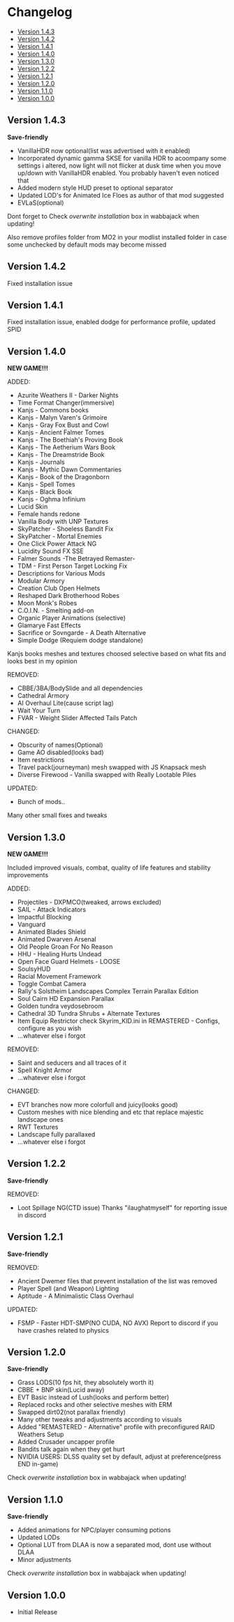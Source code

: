 # Changelog
- [Version 1.4.3](#version-143)
- [Version 1.4.2](#version-142)
- [Version 1.4.1](#version-141)
- [Version 1.4.0](#version-140)
- [Version 1.3.0](#version-130)
- [Version 1.2.2](#version-122)
- [Version 1.2.1](#version-121)
- [Version 1.2.0](#version-120)
- [Version 1.1.0](#version-110)
- [Version 1.0.0](#version-100)

## Version 1.4.3

**Save-friendly**

- VanillaHDR now optional(list was advertised with it enabled)
- Incorporated dynamic gamma SKSE for vanilla HDR to acoompany some settings i altered, now light will not flicker at dusk time when you move up/down with VanillaHDR enabled. You probably haven't even noticed that
- Added modern style HUD preset to optional separator
- Updated LOD's for Animated Ice Floes as author of that mod suggested
- EVLaS(optional)

Dont forget to Check *overwrite installation* box in wabbajack when updating!

Also remove profiles folder from MO2 in your modlist installed folder in case some unchecked by default mods may become missed

## Version 1.4.2

Fixed installation issue

## Version 1.4.1

Fixed installation issue, enabled dodge for performance profile, updated SPID

## Version 1.4.0

**NEW GAME!!!**

ADDED:
- Azurite Weathers II - Darker Nights
- Time Format Changer(immersive)
- Kanjs - Commons books
- Kanjs - Malyn Varen's Grimoire
- Kanjs - Gray Fox Bust and Cowl
- Kanjs - Ancient Falmer Tomes
- Kanjs - The Boethiah's Proving Book
- Kanjs - The Aetherium Wars Book
- Kanjs - The Dreamstride Book
- Kanjs - Journals
- Kanjs - Mythic Dawn Commentaries
- Kanjs - Book of the Dragonborn
- Kanjs - Spell Tomes
- Kanjs - Black Book
- Kanjs - Oghma Infinium
- Lucid Skin
- Female hands redone
- Vanilla Body with UNP Textures
- SkyPatcher - Shoeless Bandit Fix
- SkyPatcher - Mortal Enemies
- One Click Power Attack NG
- Lucidity Sound FX SSE
- Falmer Sounds -The Betrayed Remaster-
- TDM - First Person Target Locking Fix
- Descriptions for Various Mods
- Modular Armory
- Creation Club Open Helmets
- Reshaped Dark Brotherhood Robes
- Moon Monk's Robes
- C.O.I.N. - Smelting add-on
- Organic Player Animations (selective)
- Glamarye Fast Effects
- Sacrifice or Sovngarde - A Death Alternative
- Simple Dodge (Requiem dodge standalone)

Kanjs books meshes and textures choosed selective based on what fits and looks best
in my opinion

REMOVED:
- CBBE/3BA/BodySlide and all dependencies
- Cathedral Armory
- AI Overhaul Lite(cause script lag)
- Wait Your Turn
- FVAR - Weight Slider Affected Tails Patch

CHANGED:
- Obscurity of names(Optional)
- Game AO disabled(looks bad)
- Item restrictions
- Travel pack(journeyman) mesh swapped with JS Knapsack mesh
- Diverse Firewood - Vanilla swapped with Really Lootable Piles

UPDATED:
- Bunch of mods..

Many other small fixes and tweaks

## Version 1.3.0

**NEW GAME!!!**

Included improved visuals, combat, quality of life features and stability improvements

ADDED:
- Projectiles - DXPMCO(tweaked, arrows excluded)
- SAIL - Attack Indicators
- Impactful Blocking
- Vanguard
- Animated Blades Shield
- Animated Dwarven Arsenal
- Old People Groan For No Reason
- HHU - Healing Hurts Undead
- Open Face Guard Helmets - LOOSE
- SoulsyHUD
- Racial Movement Framework
- Toggle Combat Camera
- Rally's Solstheim Landscapes Complex Terrain Parallax Edition
- Soul Cairn HD Expansion Parallax
- Golden tundra veydosebroom
- Cathedral 3D Tundra Shrubs + Alternate Textures
- Item Equip Restrictor
   check Skyrim_KID.ini in REMASTERED - Configs, configure as you wish
- ...whatever else i forgot

REMOVED:
- Saint and seducers and all traces of it
- Spell Knight Armor
- ...whatever else i forgot

CHANGED:
- EVT branches now more colorfull and juicy(looks good)
- Custom meshes with nice blending and etc that replace majestic landscape ones
- RWT Textures
- Landscape fully parallaxed
- ...whatever else i forgot

## Version 1.2.2

**Save-friendly**

REMOVED:
- Loot Spillage NG(CTD issue)
  Thanks "ilaughatmyself" for reporting issue in discord

## Version 1.2.1

**Save-friendly**

REMOVED:
- Ancient Dwemer files that prevent installation of the list was removed
- Player Spell (and Weapon) Lighting
- Aptitude - A Minimalistic Class Overhaul

UPDATED:
- FSMP - Faster HDT-SMP(NO CUDA, NO AVX)
  Report to discord if you have crashes related to physics

## Version 1.2.0

**Save-friendly**

- Grass LODS(10 fps hit, they absolutely worth it)
- CBBE + BNP skin(Lucid away)
- EVT Basic instead of Lush(looks and perform better)
- Replaced rocks and other selective meshes with ERM
- Swapped dirt02(not parallax friendly)
- Many other tweaks and adjustments according to visuals
- Added "REMASTERED - Alternative" profile with preconfigured RAID Weathers Setup
- Added Crusader uncapper profile
- Bandits talk again when they get hurt
- NVIDIA USERS: DLSS quality set by default, adjust at preference(press END  in-game)

Check *overwrite installation* box in wabbajack when updating!

## Version 1.1.0

**Save-friendly**

- Added animations for NPC/player consuming potions
- Updated LODs
- Optional LUT from DLAA is now a separated mod, dont use without DLAA
- Minor adjustments

Check *overwrite installation* box in wabbajack when updating!

## Version 1.0.0

- Initial Release
